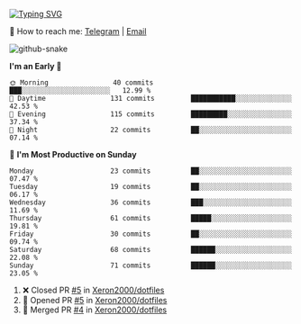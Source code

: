 [![Typing SVG](https://readme-typing-svg.demolab.com?font=Fira+Code&pause=1000&width=435&lines=%F0%9F%91%8B+Hi%2C+I'm+Xeron)](https://git.io/typing-svg)

📮️ How to reach me: [Telegram](https://t.me/Xeron23) | [Email](mailto:cw48565@gmail.com)

<picture>
  <source media="(prefers-color-scheme: dark)" srcset="https://github.com/Xeron2000/Xeron2000/blob/output/github-contribution-grid-snake-dark.svg" />
  <source media="(prefers-color-scheme: light)" srcset="https://github.com/Xeron2000/Xeron2000/blob/output/github-contribution-grid-snake.svg" />
  <img alt="github-snake" src="github-snake.svg" />
</picture>

<!--START_SECTION:waka-->
**I'm an Early 🐤** 

```text
🌞 Morning                40 commits          ███░░░░░░░░░░░░░░░░░░░░░░   12.99 % 
🌆 Daytime                131 commits         ███████████░░░░░░░░░░░░░░   42.53 % 
🌃 Evening                115 commits         █████████░░░░░░░░░░░░░░░░   37.34 % 
🌙 Night                  22 commits          ██░░░░░░░░░░░░░░░░░░░░░░░   07.14 % 
```
📅 **I'm Most Productive on Sunday** 

```text
Monday                   23 commits          ██░░░░░░░░░░░░░░░░░░░░░░░   07.47 % 
Tuesday                  19 commits          ██░░░░░░░░░░░░░░░░░░░░░░░   06.17 % 
Wednesday                36 commits          ███░░░░░░░░░░░░░░░░░░░░░░   11.69 % 
Thursday                 61 commits          █████░░░░░░░░░░░░░░░░░░░░   19.81 % 
Friday                   30 commits          ██░░░░░░░░░░░░░░░░░░░░░░░   09.74 % 
Saturday                 68 commits          ██████░░░░░░░░░░░░░░░░░░░   22.08 % 
Sunday                   71 commits          ██████░░░░░░░░░░░░░░░░░░░   23.05 % 
```



<!--END_SECTION:waka-->

<!--START_SECTION:activity-->
1. ❌ Closed PR [#5](https://github.com/Xeron2000/dotfiles/pull/5) in [Xeron2000/dotfiles](https://github.com/Xeron2000/dotfiles)
2. 💪 Opened PR [#5](https://github.com/Xeron2000/dotfiles/pull/5) in [Xeron2000/dotfiles](https://github.com/Xeron2000/dotfiles)
3. 🎉 Merged PR [#4](https://github.com/Xeron2000/dotfiles/pull/4) in [Xeron2000/dotfiles](https://github.com/Xeron2000/dotfiles)
<!--END_SECTION:activity-->

